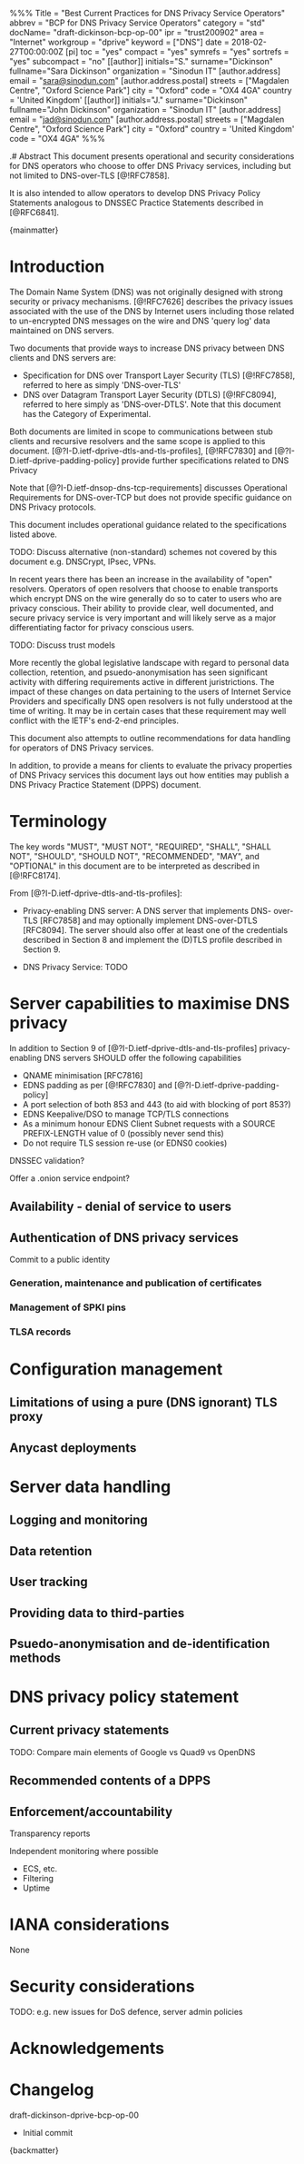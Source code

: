 %%%
    Title = "Best Current Practices for DNS Privacy Service Operators"
    abbrev = "BCP for DNS Privacy Service Operators"
    category = "std"
    docName= "draft-dickinson-bcp-op-00"
    ipr = "trust200902"
    area = "Internet"
    workgroup = "dprive"
    keyword = ["DNS"]
    date = 2018-02-27T00:00:00Z
    [pi]
    toc = "yes"
    compact = "yes"
    symrefs = "yes"
    sortrefs = "yes"
    subcompact = "no"
    [[author]]
    initials="S."
    surname="Dickinson"
    fullname="Sara Dickinson"
    organization = "Sinodun IT"
      [author.address]
      email = "sara@sinodun.com"
      [author.address.postal]
      streets = ["Magdalen Centre", "Oxford Science Park"]
      city = "Oxford"
      code = "OX4 4GA"
      country = 'United Kingdom'
    [[author]]
    initials="J."
    surname="Dickinson"
    fullname="John Dickinson"
    organization = "Sinodun IT"
      [author.address]
      email = "jad@sinodun.com"
      [author.address.postal]
      streets = ["Magdalen Centre", "Oxford Science Park"]
      city = "Oxford"
      country = 'United Kingdom'
      code = "OX4 4GA"
%%%

.# Abstract
This document presents operational and security considerations for DNS
operators who choose to offer DNS Privacy services, including but not limited to
DNS-over-TLS [@!RFC7858].

It is also intended to allow operators to develop DNS Privacy Policy Statements
analogous to DNSSEC Practice Statements described in [@RFC6841].

{mainmatter}

# Introduction

The Domain Name System (DNS) was not originally designed with strong security or
privacy mechanisms. [@!RFC7626] describes the privacy issues associated with the
use of the DNS by Internet users including those related to un-encrypted DNS
messages on the wire and DNS 'query log' data maintained on DNS servers.

Two documents that provide ways to increase DNS privacy between DNS clients and
DNS servers are:

* Specification for DNS over Transport Layer Security (TLS) [@!RFC7858], referred
to here as simply 'DNS-over-TLS'
* DNS over Datagram Transport Layer Security
(DTLS) [@!RFC8094], referred to here simply as 'DNS-over-DTLS'. Note that this
document has the Category of Experimental.

Both documents are limited in scope to communications between stub clients and
recursive resolvers and the same scope is applied to this document.
[@?I-D.ietf-dprive-dtls-and-tls-profiles], [@!RFC7830] and
[@?I-D.ietf-dprive-padding-policy] provide further specifications related to DNS
Privacy

Note that [@?I-D.ietf-dnsop-dns-tcp-requirements] discusses Operational
Requirements for DNS-over-TCP but does not provide specific guidance on DNS
Privacy protocols.

This document includes operational guidance related to the specifications listed above.

TODO: Discuss alternative (non-standard) schemes not covered by this
document e.g. DNSCrypt, IPsec, VPNs.

In recent years there has been an increase in the availability of "open"
resolvers. Operators of open resolvers that choose to enable transports which
encrypt DNS on the wire generally do so to cater to users who are privacy
conscious. Their ability to provide clear, well documented, and secure privacy
service is very important and will likely serve as a major differentiating
factor for privacy conscious users.

TODO: Discuss trust models

More recently the global legislative landscape with regard to personal data
collection, retention, and psuedo-anonymisation has seen significant activity
with differing requirements active in different juristrictions. The impact of
these changes on data pertaining to the users of Internet Service Providers and
specifically DNS open resolvers is not fully understood at the time of writing.
It may be in certain cases that these requirement may well conflict with the
IETF's end-2-end principles.

This document also attempts to outline recommendations for data handling for
operators of DNS Privacy services.

In addition, to provide a means for clients to evaluate the privacy properties
of DNS Privacy services this document lays out how entities may publish a DNS
Privacy Practice Statement (DPPS) document.


# Terminology

The key words "MUST", "MUST NOT", "REQUIRED", "SHALL", "SHALL NOT",
"SHOULD", "SHOULD NOT", "RECOMMENDED", "MAY", and "OPTIONAL" in this
document are to be interpreted as described in [@!RFC8174].

From [@?I-D.ietf-dprive-dtls-and-tls-profiles]:

* Privacy-enabling DNS server: A DNS server that implements DNS-
over-TLS [RFC7858] and may optionally implement DNS-over-DTLS [RFC8094].
The server should also offer at least one of the credentials described in
Section 8 and implement the (D)TLS profile described in Section 9.

* DNS Privacy Service: TODO

# Server capabilities to maximise DNS privacy

In addition to Section 9 of [@?I-D.ietf-dprive-dtls-and-tls-profiles] privacy-enabling DNS servers SHOULD offer the following capabilities

* QNAME minimisation [RFC7816]
* EDNS padding as per [@!RFC7830] and [@?I-D.ietf-dprive-padding-policy]
* A port selection of both 853 and 443 (to aid with blocking of port 853?) 
* EDNS Keepalive/DSO to manage TCP/TLS connections
* As a minimum honour EDNS Client Subnet requests with a SOURCE PREFIX-LENGTH value of 0 (possibly never send this)
* Do not require TLS session re-use (or EDNS0 cookies)

DNSSEC validation?

Offer a .onion service endpoint?

## Availability - denial of service to users

## Authentication of DNS privacy services

Commit to a public identity

### Generation, maintenance and publication of certificates

### Management of SPKI pins

### TLSA records

# Configuration management

## Limitations of using a pure (DNS ignorant) TLS proxy

## Anycast deployments


# Server data handling

## Logging and monitoring

## Data retention 

## User tracking

## Providing data to third-parties

## Psuedo-anonymisation and de-identification methods


# DNS privacy policy statement

## Current privacy statements

TODO: Compare main elements of Google vs Quad9 vs OpenDNS

## Recommended contents of a DPPS

## Enforcement/accountability

Transparency reports

Independent monitoring where possible

* ECS, etc.
* Filtering
* Uptime

# IANA considerations

None

# Security considerations

TODO: e.g. new issues for DoS defence, server admin policies

# Acknowledgements



# Changelog


draft-dickinson-dprive-bcp-op-00

* Initial commit


{backmatter}



